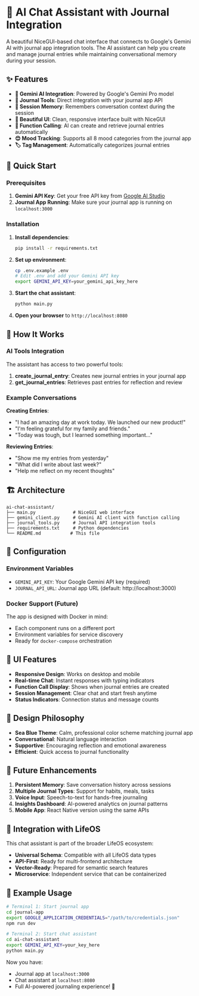 # 🤖 AI Chat Assistant with Journal Integration

A beautiful NiceGUI-based chat interface that connects to Google's Gemini AI with journal app integration tools. The AI assistant can help you create and manage journal entries while maintaining conversational memory during your session.

## ✨ Features

- **🤖 Gemini AI Integration**: Powered by Google's Gemini Pro model
- **📝 Journal Tools**: Direct integration with your journal app API
- **💭 Session Memory**: Remembers conversation context during the session
- **🎨 Beautiful UI**: Clean, responsive interface built with NiceGUI
- **🔧 Function Calling**: AI can create and retrieve journal entries automatically
- **😊 Mood Tracking**: Supports all 8 mood categories from the journal app
- **🏷️ Tag Management**: Automatically categorizes journal entries

## 🚀 Quick Start

### Prerequisites

1. **Gemini API Key**: Get your free API key from [Google AI Studio](https://makersuite.google.com/app/apikey)
2. **Journal App Running**: Make sure your journal app is running on `localhost:3000`

### Installation

1. **Install dependencies**:
   ```bash
   pip install -r requirements.txt
   ```

2. **Set up environment**:
   ```bash
   cp .env.example .env
   # Edit .env and add your Gemini API key
   export GEMINI_API_KEY=your_gemini_api_key_here
   ```

3. **Start the chat assistant**:
   ```bash
   python main.py
   ```

4. **Open your browser** to `http://localhost:8080`

## 🎯 How It Works

### AI Tools Integration
The assistant has access to two powerful tools:

1. **create_journal_entry**: Creates new journal entries in your journal app
2. **get_journal_entries**: Retrieves past entries for reflection and review

### Example Conversations

**Creating Entries**:
- "I had an amazing day at work today. We launched our new product!"
- "I'm feeling grateful for my family and friends."
- "Today was tough, but I learned something important..."

**Reviewing Entries**:
- "Show me my entries from yesterday"
- "What did I write about last week?"
- "Help me reflect on my recent thoughts"

## 🏗️ Architecture

```
ai-chat-assistant/
├── main.py              # NiceGUI web interface
├── gemini_client.py     # Gemini AI client with function calling
├── journal_tools.py     # Journal API integration tools  
├── requirements.txt     # Python dependencies
└── README.md           # This file
```

## 🔧 Configuration

### Environment Variables

- `GEMINI_API_KEY`: Your Google Gemini API key (required)
- `JOURNAL_API_URL`: Journal app URL (default: http://localhost:3000)

### Docker Support (Future)

The app is designed with Docker in mind:
- Each component runs on a different port
- Environment variables for service discovery
- Ready for `docker-compose` orchestration

## 📱 UI Features

- **Responsive Design**: Works on desktop and mobile
- **Real-time Chat**: Instant responses with typing indicators
- **Function Call Display**: Shows when journal entries are created
- **Session Management**: Clear chat and start fresh anytime
- **Status Indicators**: Connection status and message counts

## 🎨 Design Philosophy

- **Sea Blue Theme**: Calm, professional color scheme matching journal app
- **Conversational**: Natural language interaction
- **Supportive**: Encouraging reflection and emotional awareness
- **Efficient**: Quick access to journal functionality

## 🚧 Future Enhancements

1. **Persistent Memory**: Save conversation history across sessions
2. **Multiple Journal Types**: Support for habits, meals, tasks
3. **Voice Input**: Speech-to-text for hands-free journaling
4. **Insights Dashboard**: AI-powered analytics on journal patterns
5. **Mobile App**: React Native version using the same APIs

## 🤝 Integration with LifeOS

This chat assistant is part of the broader LifeOS ecosystem:
- **Universal Schema**: Compatible with all LifeOS data types
- **API-First**: Ready for multi-frontend architecture
- **Vector-Ready**: Prepared for semantic search features
- **Microservice**: Independent service that can be containerized

## 📝 Example Usage

```bash
# Terminal 1: Start journal app
cd journal-app
export GOOGLE_APPLICATION_CREDENTIALS="/path/to/credentials.json"
npm run dev

# Terminal 2: Start chat assistant  
cd ai-chat-assistant
export GEMINI_API_KEY=your_key_here
python main.py
```

Now you have:
- Journal app at `localhost:3000`
- Chat assistant at `localhost:8080`
- Full AI-powered journaling experience! 🎉
